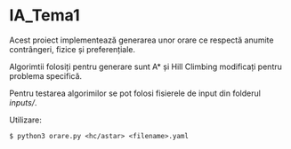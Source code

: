 # IA_Tema1

Acest proiect implementează generarea unor orare ce respectă anumite contrângeri, fizice și preferențiale.

Algorimtii folosiți pentru generare sunt A* și Hill Climbing modificați pentru problema specifică.

Pentru testarea algorimilor se pot folosi fisierele de input din folderul *inputs/*.

Utilizare:

```
$ python3 orare.py <hc/astar> <filename>.yaml
```
